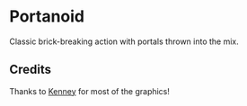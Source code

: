 # Portanoid

Classic brick-breaking action with portals thrown into the mix.

## Credits

Thanks to [Kenney](http://kenney.nl/assets) for most of the graphics!
